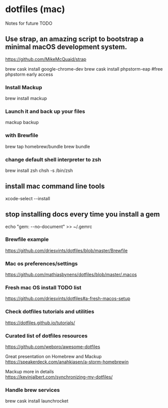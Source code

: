 # dotfiles (mac)

Notes for future TODO

## Use strap, an amazing script to bootstrap a minimal macOS development system.
https://github.com/MikeMcQuaid/strap

brew cask install google-chrome-dev
brew cask install phpstorm-eap #free phpstorm early access

### Install Mackup
brew install mackup

### Launch it and back up your files
mackup backup

### with Brewfile
brew tap homebrew/bundle
brew bundle

### change default shell interpreter to zsh
brew install zsh
chsh -s /bin/zsh

## install mac command line tools
xcode-select --install

## stop installing docs every time you install a gem
echo "gem: --no-document" >> ~/.gemrc


### Brewfile example
https://github.com/driesvints/dotfiles/blob/master/Brewfile

### Mac os preferences/settings
https://github.com/mathiasbynens/dotfiles/blob/master/.macos

### Fresh mac OS install TODO list
https://github.com/driesvints/dotfiles#a-fresh-macos-setup

### Check dotfiles tutorials and utilities
https://dotfiles.github.io/tutorials/

### Curated list of dotfiles resources
https://github.com/webpro/awesome-dotfiles

Great presentation on Homebrew and Mackup  
https://speakerdeck.com/anahkiasen/a-storm-homebrewin

Mackup more in details  
https://kevinjalbert.com/synchronizing-my-dotfiles/

### Handle brew services
brew cask install launchrocket


